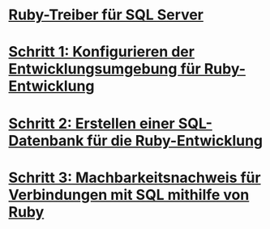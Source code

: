 # [Ruby-Treiber für SQL Server](ruby-driver-for-sql-server.md)
# [Schritt 1: Konfigurieren der Entwicklungsumgebung für Ruby-Entwicklung](step-1-configure-development-environment-for-ruby-development.md)
# [Schritt 2: Erstellen einer SQL-Datenbank für die Ruby-Entwicklung](step-2-create-a-sql-database-for-ruby-development.md)
# [Schritt 3: Machbarkeitsnachweis für Verbindungen mit SQL mithilfe von Ruby](step-3-proof-of-concept-connecting-to-sql-using-ruby.md)